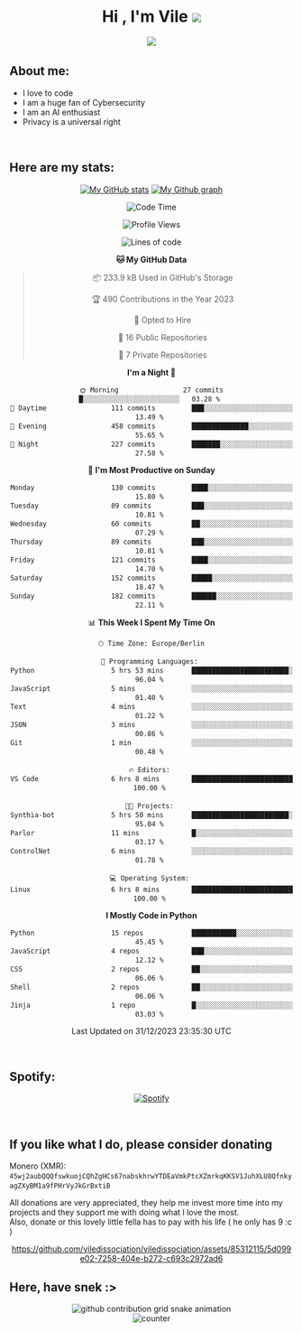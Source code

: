 <h1 align="center">Hi , I'm Vile <img src="https://media.giphy.com/media/hvRJCLFzcasrR4ia7z/giphy.gif" width="35"></h1>
<p align="center">
  <a href="https://github.com/viledissociation"><img src="https://readme-typing-svg.demolab.com?font=Roboto+Mono&weight=300&size=28&duration=4000&pause=100&color=C109F7&center=true&vCenter=true&width=580&height=127&lines=I'm+a+programmer;I'm+an+AI+enthusiast;I'm+a+big+fan+of+Neural+Networks;I'm+interested+in+Computer+Science;I+love+Cybersecurity;By+the+way+I+use+Arch+%F0%9F%92%80"></a>
</p>

## About me:

- I love to code
- I am a huge fan of Cybersecurity
- I am an AI enthusiast
- Privacy is a universal right

<br>

## Here are my stats:

<div align="center">
    
 [![My GitHub stats](https://github-readme-stats.vercel.app/api?username=viledissociation&count_private=true&show_icons=true&theme=radical)](https://github.com/viledissociation)
 [![My Github graph](http://github-profile-summary-cards.vercel.app/api/cards/profile-details?username=viledissociation&theme=radical)](https://github.com/viledissociation)

<!--START_SECTION:waka-->
![Code Time](http://img.shields.io/badge/Code%20Time-185%20hrs%209%20mins-blue)

![Profile Views](http://img.shields.io/badge/Profile%20Views-0-blue)

![Lines of code](https://img.shields.io/badge/From%20Hello%20World%20I%27ve%20Written-71.2%20thousand%20lines%20of%20code-blue)

**🐱 My GitHub Data** 

> 📦 233.9 kB Used in GitHub's Storage 
 > 
> 🏆 490 Contributions in the Year 2023
 > 
> 💼 Opted to Hire
 > 
> 📜 16 Public Repositories 
 > 
> 🔑 7 Private Repositories 
 > 
**I'm a Night 🦉** 

```text
🌞 Morning                27 commits          █░░░░░░░░░░░░░░░░░░░░░░░░   03.28 % 
🌆 Daytime                111 commits         ███░░░░░░░░░░░░░░░░░░░░░░   13.49 % 
🌃 Evening                458 commits         ██████████████░░░░░░░░░░░   55.65 % 
🌙 Night                  227 commits         ███████░░░░░░░░░░░░░░░░░░   27.58 % 
```
📅 **I'm Most Productive on Sunday** 

```text
Monday                   130 commits         ████░░░░░░░░░░░░░░░░░░░░░   15.80 % 
Tuesday                  89 commits          ███░░░░░░░░░░░░░░░░░░░░░░   10.81 % 
Wednesday                60 commits          ██░░░░░░░░░░░░░░░░░░░░░░░   07.29 % 
Thursday                 89 commits          ███░░░░░░░░░░░░░░░░░░░░░░   10.81 % 
Friday                   121 commits         ████░░░░░░░░░░░░░░░░░░░░░   14.70 % 
Saturday                 152 commits         █████░░░░░░░░░░░░░░░░░░░░   18.47 % 
Sunday                   182 commits         ██████░░░░░░░░░░░░░░░░░░░   22.11 % 
```


📊 **This Week I Spent My Time On** 

```text
🕑︎ Time Zone: Europe/Berlin

💬 Programming Languages: 
Python                   5 hrs 53 mins       ████████████████████████░   96.04 % 
JavaScript               5 mins              ░░░░░░░░░░░░░░░░░░░░░░░░░   01.40 % 
Text                     4 mins              ░░░░░░░░░░░░░░░░░░░░░░░░░   01.22 % 
JSON                     3 mins              ░░░░░░░░░░░░░░░░░░░░░░░░░   00.86 % 
Git                      1 min               ░░░░░░░░░░░░░░░░░░░░░░░░░   00.48 % 

🔥 Editors: 
VS Code                  6 hrs 8 mins        █████████████████████████   100.00 % 

🐱‍💻 Projects: 
Synthia-bot              5 hrs 50 mins       ████████████████████████░   95.04 % 
Parlor                   11 mins             █░░░░░░░░░░░░░░░░░░░░░░░░   03.17 % 
ControlNet               6 mins              ░░░░░░░░░░░░░░░░░░░░░░░░░   01.78 % 

💻 Operating System: 
Linux                    6 hrs 8 mins        █████████████████████████   100.00 % 
```

**I Mostly Code in Python** 

```text
Python                   15 repos            ███████████░░░░░░░░░░░░░░   45.45 % 
JavaScript               4 repos             ███░░░░░░░░░░░░░░░░░░░░░░   12.12 % 
CSS                      2 repos             ██░░░░░░░░░░░░░░░░░░░░░░░   06.06 % 
Shell                    2 repos             ██░░░░░░░░░░░░░░░░░░░░░░░   06.06 % 
Jinja                    1 repo              █░░░░░░░░░░░░░░░░░░░░░░░░   03.03 % 
```




 Last Updated on 31/12/2023 23:35:30 UTC
<!--END_SECTION:waka-->
</div>
<br>

## Spotify:

<div align="center">

[![Spotify](https://whois-hoeless.vercel.app/api/spotify?background_color=0d1117&border_color=090d13)](https://open.spotify.com/user/heanchenhorst)
</div>

<br>

## If you like what I do, please consider donating

Monero (XMR): ```45wj2aubQQQfswkuojCQhZgHCs67nabskhrwYTDEaVmkPtcXZmrkqKKSV1JuhXLU8QfnkyagZXyBM1a9fPHrVyJkGrBxtiB```

All donations are very appreciated, they help me invest more time into my projects and they support me with doing what I love the most.  
Also, donate or this lovely little fella has to pay with his life (  he only has 9 :c  )

<div align="center">


https://github.com/viledissociation/viledissociation/assets/85312115/5d099e02-7258-404e-b272-c693c2972ad6


</div>

## Here, have snek :>
<div align="center">
<picture>
  <source media="(prefers-color-scheme: dark)" srcset="https://raw.githubusercontent.com/viledissociation/viledissociation/output/github-contribution-grid-snake-dark.svg">
  <source media="(prefers-color-scheme: light)" srcset="https://raw.githubusercontent.com/viledissociation/viledissociation/output/github-contribution-grid-snake.svg">
  <img alt="github contribution grid snake animation" src="https://raw.githubusercontent.com/viledissociation/viledissociation/output/github-contribution-grid-snake.svg">
</div>

<div align="center">
  <img src="https://moe-counter.glitch.me/get/@hoeless_count?theme=rule34" alt="counter" />
</div>
